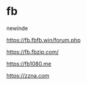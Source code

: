 # fb
newinde

https://fb.fbfb.win/forum.php

https://fb.fbzip.com/


https://fb1080.me


https://zzna.com
